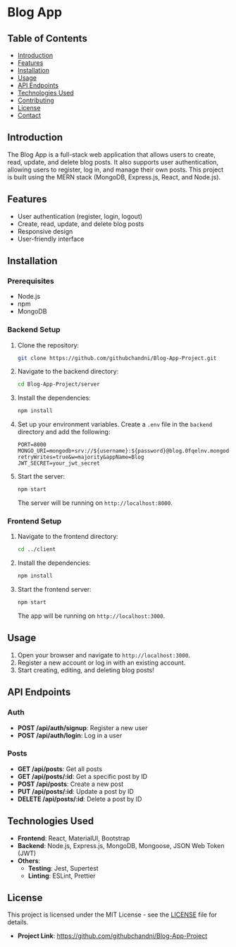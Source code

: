 # Blog App

## Table of Contents
- [Introduction](#introduction)
- [Features](#features)
- [Installation](#installation)
- [Usage](#usage)
- [API Endpoints](#api-endpoints)
- [Technologies Used](#technologies-used)
- [Contributing](#contributing)
- [License](#license)
- [Contact](#contact)

## Introduction
The Blog App is a full-stack web application that allows users to create, read, update, and delete blog posts. It also supports user authentication, allowing users to register, log in, and manage their own posts. This project is built using the MERN stack (MongoDB, Express.js, React, and Node.js).

## Features
- User authentication (register, login, logout)
- Create, read, update, and delete blog posts
- Responsive design
- User-friendly interface

## Installation

### Prerequisites
- Node.js
- npm 
- MongoDB

### Backend Setup
1. Clone the repository:
    ```bash
    git clone https://github.com/githubchandni/Blog-App-Project.git
    ```
2. Navigate to the backend directory:
    ```bash
    cd Blog-App-Project/server
    ```
3. Install the dependencies:
    ```bash
    npm install
    ```
4. Set up your environment variables. Create a `.env` file in the `backend` directory and add the following:
    ```env
    PORT=8000
    MONGO_URI=mongodb+srv://${username}:${password}@blog.0fqelnv.mongodb.net/?retryWrites=true&w=majority&appName=Blog
    JWT_SECRET=your_jwt_secret
    ```
5. Start the server:
    ```bash
    npm start
    ```
    The server will be running on `http://localhost:8000`.

### Frontend Setup
1. Navigate to the frontend directory:
    ```bash
    cd ../client
    ```
2. Install the dependencies:
    ```bash
    npm install
    ```
3. Start the frontend server:
    ```bash
    npm start
    ```
    The app will be running on `http://localhost:3000`.

## Usage
1. Open your browser and navigate to `http://localhost:3000`.
2. Register a new account or log in with an existing account.
3. Start creating, editing, and deleting blog posts!

## API Endpoints
### Auth
- **POST /api/auth/signup**: Register a new user
- **POST /api/auth/login**: Log in a user

### Posts
- **GET /api/posts**: Get all posts
- **GET /api/posts/:id**: Get a specific post by ID
- **POST /api/posts**: Create a new post
- **PUT /api/posts/:id**: Update a post by ID
- **DELETE /api/posts/:id**: Delete a post by ID

## Technologies Used
- **Frontend**: React, MaterialUI, Bootstrap 
- **Backend**: Node.js, Express.js, MongoDB, Mongoose, JSON Web Token (JWT)
- **Others**: 
  - **Testing**: Jest, Supertest
  - **Linting**: ESLint, Prettier



## License
This project is licensed under the MIT License - see the [LICENSE](LICENSE) file for details.


- **Project Link**: https://github.com/githubchandni/Blog-App-Project
